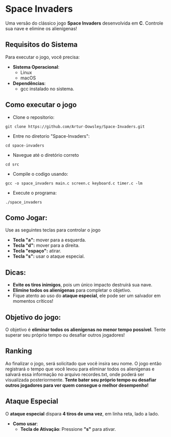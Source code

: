 # Space Invaders

Uma versão do clássico jogo **Space Invaders** desenvolvida em **C**. Controle sua nave e elimine os alienígenas!

## Requisitos do Sistema
Para executar o jogo, você precisa:

- **Sistema Operacional**:
   - Linux
   - macOS
- **Dependências**:
   - gcc instalado no sistema.

   

## Como executar o jogo

- Clone o repositorio:
```
git clone https://github.com/Artur-Dowsley/Space-Invaders.git
```
- Entre no diretorio "Space-Invaders":

```
cd space-invaders
```
- Navegue até o diretório correto


```
cd src
```

- Compile o codigo  usando:
```
gcc -o space_invaders main.c screen.c keyboard.c timer.c -lm 
```
- Execute o programa: 
```
./space_invaders
```
## Como Jogar:
Use as seguintes teclas para controlar o jogo
- **Tecla "a":** mover para a esquerda.
- **Tecla "d":** mover para a direita.
- **Tecla "espaço":** atirar.
- **Tecla "s":** usar o ataque especial.

## Dicas:
- **Evite os tiros inimigos**, pois um único impacto destruirá sua nave.
- **Elimine todos os alienígenas** para completar o objetivo.
- Fique atento ao uso do **ataque especial**, ele pode ser um salvador em momentos críticos!


## Objetivo do jogo:
O objetivo é **eliminar todos os alienígenas no menor tempo possível**. Tente superar seu próprio tempo ou desafiar outros jogadores!

## Ranking
Ao finalizar o jogo, será solicitado que você insira seu nome. O jogo então registrará o tempo que você levou para eliminar todos os alienígenas e salvará essa informação no arquivo recordes.txt, onde poderá ser visualizada posteriormente. **Tente bater seu próprio tempo ou desafiar outros jogadores para ver quem consegue o melhor desempenho!**

## Ataque Especial

O **ataque especial** dispara **4 tiros de uma vez**, em linha reta, lado a lado.

- **Como usar**:
   - **Tecla de Ativação**: Pressione **"s"** para ativar.


